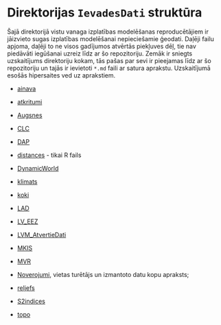 # Direktorijas `IevadesDati` struktūra


Šajā direktorijā vistu vanaga izplatības modelēšanas reproducētājiem ir jāizvieto 
sugas izplatības modelēšanai nepieciešamie ģeodati. Daļēji failu apjoma, daļēji 
to ne visos gadījumos atvērtās piekļuves dēļ, tie nav piedāvāti iegūšanai uzreiz 
līdz ar šo repozitoriju. Zemāk ir sniegts uzskaitījums direktoriju kokam, tās pašas 
par sevi ir pieejamas līdz ar šo repozitoriju un tajās ir ievietoti `*.md` faili 
ar satura aprakstu. Uzskaitījumā esošās hipersaites ved uz aprakstiem.

- [ainava](./ainava/Readme_ainava.md)

- [atkritumi](./atkritumi/Readme_atkritumi.md)

- [Augsnes](./Augsnes/Readme_Augsnes.md)

- [CLC](./CLC/Readme_CLC.md)

- [DAP](./DAP/Readme_DAP.md)

- [distances](./distances/Readme_distances.md) - tikai R fails

- [DynamicWorld](./DynamicWorld/Readme_DynamicWorld.md)

- [klimats](./klimats/Readme_klimats.md)

- [koki](./koki/Readme_koki.md)

- [LAD](./LAD/Readme_LAD.md)

- [LV_EEZ](./LV_EEZ/Readme_EEZ.md)

- [LVM_AtvertieDati](./LVM_AtvertieDati/Readme_LVMAtvertieDati.md)

- [MKIS](./MKIS/Readme_MKIS.md)

- [MVR](./MVR/Readme_MVR.md)

- [Noverojumi](./Noverojumi/Readme_Noverojumi.md), vietas turētājs 
un izmantoto datu kopu apraksts;

- [reljefs](./reljefs/Readme_reljefs.md)

- [S2indices](./S2indices/Readme_S2indices.md)

- [topo](./topo/Readme_topo.md)